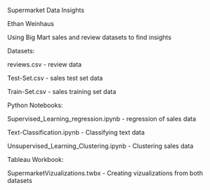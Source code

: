 Supermarket Data Insights

Ethan Weinhaus


Using Big Mart sales and review datasets to find insights


Datasets:

reviews.csv - review data

Test-Set.csv - sales test set data

Train-Set.csv - sales training set data


Python Notebooks:

Supervised_Learning_regression.ipynb - regression of sales data

Text-Classification.ipynb - Classifying text data

Unsupervised_Learning_Clustering.ipynb - Clustering sales data


Tableau Workbook:

SupermarketVizualizations.twbx - Creating vizualizations from both datasets
